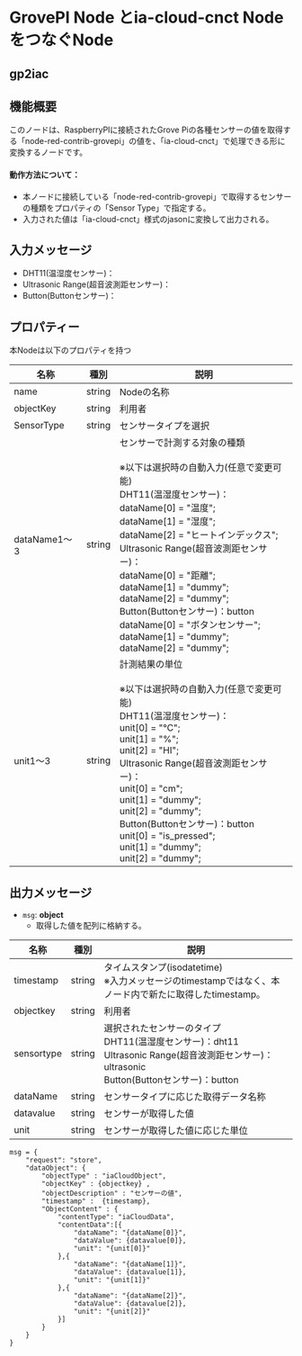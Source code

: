 # GrovePI Node とia-cloud-cnct Node をつなぐNode

## gp2iac

## 機能概要

このノードは、RaspberryPIに接続されたGrove Piの各種センサーの値を取得する「node-red-contrib-grovepi」の値を、「ia-cloud-cnct」で処理できる形に変換するノードです。

#### 動作方法について：

- 本ノードに接続している「node-red-contrib-grovepi」で取得するセンサーの種類をプロパティの「Sensor Type」で指定する。
- 入力された値は「ia-cloud-cnct」様式のjasonに変換して出力される。

## 入力メッセージ

* DHT11(温湿度センサー)：
* Ultrasonic Range(超音波測距センサー)：
* Button(Buttonセンサー)：



## プロパティー

本Nodeは以下のプロパティを持つ

| 名称         |  種別  | 説明                                                         |
| ------------ | :----: | ------------------------------------------------------------ |
| name         | string | Nodeの名称                                                   |
| objectKey    | string | 利用者                                                       |
| SensorType   | string | センサータイプを選択                                         |
| dataName1～3 | string | センサーで計測する対象の種類<br /><br />※以下は選択時の自動入力(任意で変更可能)<br />DHT11(温湿度センサー)：<br />        dataName[0] = "温度";<br/>        dataName[1] = "湿度";<br/>        dataName[2] = "ヒートインデックス";<br />    Ultrasonic Range(超音波測距センサー)：<br />        dataName[0] = "距離";<br />        dataName[1] = "dummy";<br/>        dataName[2] = "dummy";<br />    Button(Buttonセンサー)：button<br />        dataName[0] = "ボタンセンサー";<br />        dataName[1] = "dummy";<br/>        dataName[2] = "dummy"; |
| unit1～3     | string | 計測結果の単位<br /><br />※以下は選択時の自動入力(任意で変更可能)<br />DHT11(温湿度センサー)：<br />        unit[0] = "℃";<br/>        unit[1] = "%";<br/>        unit[2] = "HI";<br />    Ultrasonic Range(超音波測距センサー)：<br />        unit[0] = "cm";<br />        unit[1] = "dummy";<br/>        unit[2] = "dummy";<br />    Button(Buttonセンサー)：button<br />        unit[0] = "is_pressed";<br />        unit[1] = "dummy";<br/>        unit[2] = "dummy"; |



## 出力メッセージ

* ``msg``:  **object**
  * 取得した値を配列に格納する。

| 名称       | 種別   | 説明                                                         |
| ---------- | ------ | ------------------------------------------------------------ |
| timestamp  | string | タイムスタンプ(isodatetime)<br />※入力メッセージのtimestampではなく、本ノード内で新たに取得したtimestamp。 |
| objectkey  | string | 利用者                                                       |
| sensortype | string | 選択されたセンサーのタイプ<br />    DHT11(温湿度センサー)：dht11<br />    Ultrasonic Range(超音波測距センサー)：ultrasonic<br />    Button(Buttonセンサー)：button |
| dataName   | string | センサータイプに応じた取得データ名称                         |
| datavalue  | string | センサーが取得した値                                         |
| unit       | string | センサーが取得した値に応じた単位                             |


```
msg = {
    "request": "store",
    "dataObject": {
        "objectType" : "iaCloudObject",
        "objectKey" : {objectkey} ,
        "objectDescription" : "センサーの値",
        "timestamp" :  {timestamp},
        "ObjectContent" : {
            "contentType": "iaCloudData",
            "contentData":[{
                "dataName": "{dataName[0]}",
                "dataValue": {datavalue[0]},
                "unit": "{unit[0]}"
            },{
                "dataName": "{dataName[1]}",
                "dataValue": {datavalue[1]},
                "unit": "{unit[1]}"
            },{
                "dataName": "{dataName[2]}",
                "dataValue": {datavalue[2]},
                "unit": "{unit[2]}"
            }]
        }
    }
}


```

